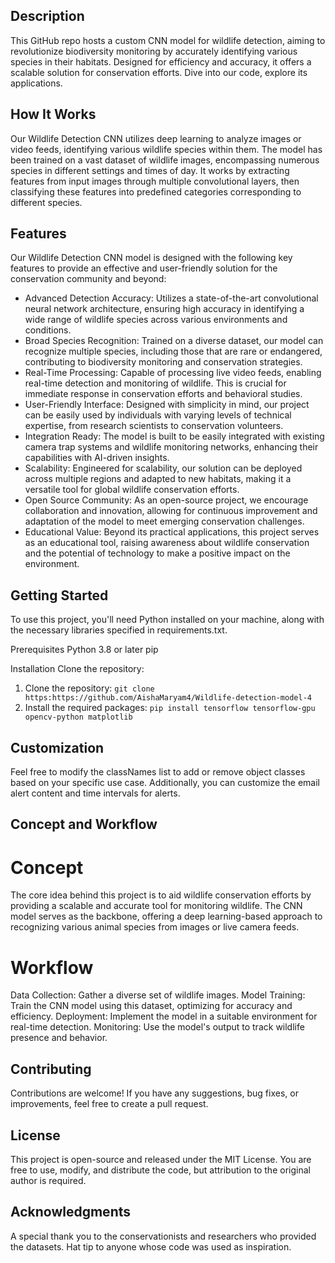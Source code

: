 
## Description
This GitHub repo hosts a custom CNN model for wildlife detection, aiming to revolutionize biodiversity monitoring by accurately identifying various species in their habitats. Designed for efficiency and accuracy, it offers a scalable solution for conservation efforts. Dive into our code, explore its applications.

## How It Works
Our Wildlife Detection CNN utilizes deep learning to analyze images or video feeds, identifying various wildlife species within them. The model has been trained on a vast dataset of wildlife images, encompassing numerous species in different settings and times of day. It works by extracting features from input images through multiple convolutional layers, then classifying these features into predefined categories corresponding to different species.

## Features
Our Wildlife Detection CNN model is designed with the following key features to provide an effective and user-friendly solution for the conservation community and beyond:
- Advanced Detection Accuracy: Utilizes a state-of-the-art convolutional neural network architecture, ensuring high accuracy in identifying a wide range of wildlife species across various environments and conditions.
- Broad Species Recognition: Trained on a diverse dataset, our model can recognize multiple species, including those that are rare or endangered, contributing to biodiversity monitoring and conservation strategies.
- Real-Time Processing: Capable of processing live video feeds, enabling real-time detection and monitoring of wildlife. This is crucial for immediate response in conservation efforts and behavioral studies.
- User-Friendly Interface: Designed with simplicity in mind, our project can be easily used by individuals with varying levels of technical expertise, from research scientists to conservation volunteers.
- Integration Ready: The model is built to be easily integrated with existing camera trap systems and wildlife monitoring networks, enhancing their capabilities with AI-driven insights.
- Scalability: Engineered for scalability, our solution can be deployed across multiple regions and adapted to new habitats, making it a versatile tool for global wildlife conservation efforts.
- Open Source Community: As an open-source project, we encourage collaboration and innovation, allowing for continuous improvement and adaptation of the model to meet emerging conservation challenges.
- Educational Value: Beyond its practical applications, this project serves as an educational tool, raising awareness about wildlife conservation and the potential of technology to make a positive impact on the environment.


## Getting Started
To use this project, you'll need Python installed on your machine, along with the necessary libraries specified in requirements.txt.

Prerequisites
Python 3.8 or later
pip

Installation
Clone the repository:

1. Clone the repository: `git clone https:https://github.com/AishaMaryam4/Wildlife-detection-model-4`
2. Install the required packages: `pip install tensorflow tensorflow-gpu opencv-python matplotlib`

## Customization
Feel free to modify the classNames list to add or remove object classes based on your specific use case. Additionally, you can customize the email alert content and time intervals for alerts.

## Concept and Workflow

# Concept
The core idea behind this project is to aid wildlife conservation efforts by providing a scalable and accurate tool for monitoring wildlife. The CNN model serves as the backbone, offering a deep learning-based approach to recognizing various animal species from images or live camera feeds.

# Workflow
Data Collection: Gather a diverse set of wildlife images.
Model Training: Train the CNN model using this dataset, optimizing for accuracy and efficiency.
Deployment: Implement the model in a suitable environment for real-time detection.
Monitoring: Use the model's output to track wildlife presence and behavior.

## Contributing
Contributions are welcome! If you have any suggestions, bug fixes, or improvements, feel free to create a pull request.

## License
This project is open-source and released under the MIT License. You are free to use, modify, and distribute the code, but attribution to the original author is required.

## Acknowledgments
A special thank you to the conservationists and researchers who provided the datasets.
Hat tip to anyone whose code was used as inspiration.

